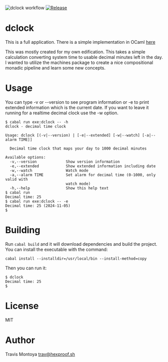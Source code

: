 ![dclock workflow](https://github.com/travgm/dclock/actions/workflows/ci.yml/badge.svg)
[![Release](https://img.shields.io/github/v/release/travgm/dclock.svg)](https://github.com/travgm/dclock/releases)

dclock
======

This is a full application. There is a simple implementation in OCaml [here](https://github.com/travgm/dtime)

This was mostly created for my own edification. This takes a simple calculation converting system time 
to usable decimal minutes left in the day. I wanted to utilize the machines package to create a nice 
compositional monadic pipeline and learn some new concepts.

Usage
=====

You can type -v or --version to see program information or -e to print extended information which is the current date. If you want to leave it running for a realtime decimal clock use the -w option.

```
$ cabal run exe:dclock -- -h
dclock - decimal time clock

Usage: dclock [(-v|--version) | [-e|--extended] [-w|--watch] [-a|--alarm TIME]]

  Decimal time clock that maps your day to 1000 decimal minutes

Available options:
  -v,--version             Show version information
  -e,--extended            Show extended information including date
  -w,--watch               Watch mode
  -a,--alarm TIME          Set alarm for decimal time (0-1000, only valid with
                           watch mode)
  -h,--help                Show this help text
$ cabal run
Decimal time: 25
$ cabal run exe:dclock -- -e
Decimal time: 25 (2024-11-05)
$
```
Building
========

Run `cabal build` and it will download dependencies and build the project. You can install the executable with the command:

```
cabal install --installdir=/usr/local/bin --install-method=copy
```

Then you can run it:
```
$ dclock
Decimal time: 25
$
```


License
=======
MIT

Author
======
Travis Montoya <trav@hexproof.sh>
